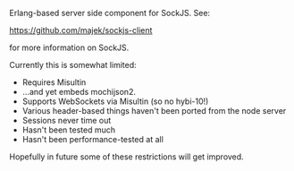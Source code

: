 Erlang-based server side component for SockJS. See:

https://github.com/majek/sockjs-client

for more information on SockJS.

Currently this is somewhat limited:

* Requires Misultin
* ...and yet embeds mochijson2.
* Supports WebSockets via Misultin (so no hybi-10!)
* Various header-based things haven't been ported from the node server
* Sessions never time out
* Hasn't been tested much
* Hasn't been performance-tested at all

Hopefully in future some of these restrictions will get improved.
